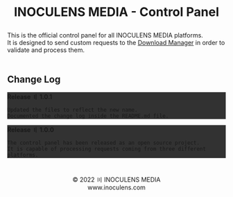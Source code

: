 # <p align="center"><b>INOCULENS MEDIA</b> - Control Panel

This is the official control panel for all INOCULENS MEDIA platforms.<br/>
It is designed to send custom requests to the [Download Manager](https://github.com/inoculens/download-manager) in order to validate and process them.<br><br>

## Change Log<br>
<div style="background-color: rgb(50, 50, 50);">
<b>Release 〢 1.0.1</b><br>

```
Updated the files to reflect the new name.
Documented the change log inside the README.md file.
```
</div>

<div style="background-color: rgb(50, 50, 50);">
<b>Release 〢 1.0.0</b><br>

```
The control panel has been released as an open source project.
It is capable of processing requests coming from three different platforms.
```
</div>

#
<p align="center">© 2022 〣 INOCULENS MEDIA<br/>www.inoculens.com<br>